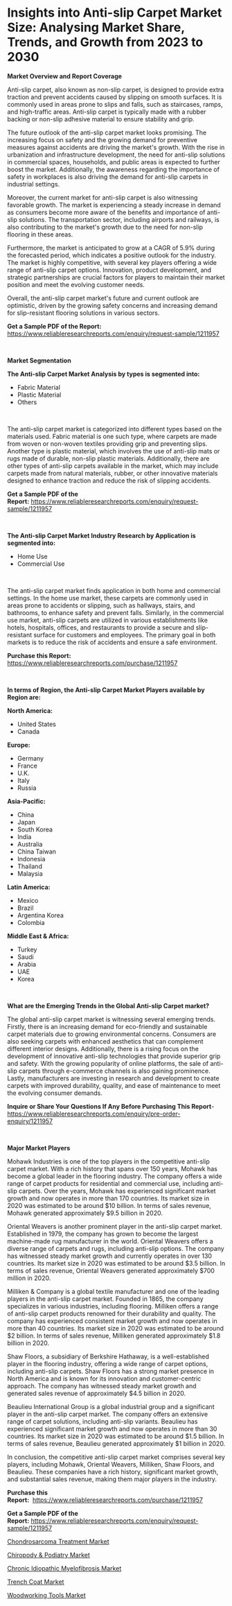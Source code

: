 <p><h1>Insights into Anti-slip Carpet Market Size: Analysing Market Share, Trends, and Growth from 2023 to 2030</h1></p><p><strong>Market Overview and Report Coverage</strong></p>
<p><p>Anti-slip carpet, also known as non-slip carpet, is designed to provide extra traction and prevent accidents caused by slipping on smooth surfaces. It is commonly used in areas prone to slips and falls, such as staircases, ramps, and high-traffic areas. Anti-slip carpet is typically made with a rubber backing or non-slip adhesive material to ensure stability and grip.</p><p>The future outlook of the anti-slip carpet market looks promising. The increasing focus on safety and the growing demand for preventive measures against accidents are driving the market's growth. With the rise in urbanization and infrastructure development, the need for anti-slip solutions in commercial spaces, households, and public areas is expected to further boost the market. Additionally, the awareness regarding the importance of safety in workplaces is also driving the demand for anti-slip carpets in industrial settings.</p><p>Moreover, the current market for anti-slip carpet is also witnessing favorable growth. The market is experiencing a steady increase in demand as consumers become more aware of the benefits and importance of anti-slip solutions. The transportation sector, including airports and railways, is also contributing to the market's growth due to the need for non-slip flooring in these areas.</p><p>Furthermore, the market is anticipated to grow at a CAGR of 5.9% during the forecasted period, which indicates a positive outlook for the industry. The market is highly competitive, with several key players offering a wide range of anti-slip carpet options. Innovation, product development, and strategic partnerships are crucial factors for players to maintain their market position and meet the evolving customer needs.</p><p>Overall, the anti-slip carpet market's future and current outlook are optimistic, driven by the growing safety concerns and increasing demand for slip-resistant flooring solutions in various sectors.</p></p>
<p><strong>Get a Sample PDF of the Report:</strong> <a href="https://www.reliableresearchreports.com/enquiry/request-sample/1211957">https://www.reliableresearchreports.com/enquiry/request-sample/1211957</a></p>
<p>&nbsp;</p>
<p><strong>Market Segmentation</strong></p>
<p><strong>The Anti-slip Carpet Market Analysis by types is segmented into:</strong></p>
<p><ul><li>Fabric Material</li><li>Plastic Material</li><li>Others</li></ul></p>
<p>&nbsp;</p>
<p><p>The anti-slip carpet market is categorized into different types based on the materials used. Fabric material is one such type, where carpets are made from woven or non-woven textiles providing grip and preventing slips. Another type is plastic material, which involves the use of anti-slip mats or rugs made of durable, non-slip plastic materials. Additionally, there are other types of anti-slip carpets available in the market, which may include carpets made from natural materials, rubber, or other innovative materials designed to enhance traction and reduce the risk of slipping accidents.</p></p>
<p><strong>Get a Sample PDF of the Report:</strong>&nbsp;<a href="https://www.reliableresearchreports.com/enquiry/request-sample/1211957">https://www.reliableresearchreports.com/enquiry/request-sample/1211957</a></p>
<p>&nbsp;</p>
<p><strong>The Anti-slip Carpet Market Industry Research by Application is segmented into:</strong></p>
<p><ul><li>Home Use</li><li>Commercial Use</li></ul></p>
<p>&nbsp;</p>
<p><p>The anti-slip carpet market finds application in both home and commercial settings. In the home use market, these carpets are commonly used in areas prone to accidents or slipping, such as hallways, stairs, and bathrooms, to enhance safety and prevent falls. Similarly, in the commercial use market, anti-slip carpets are utilized in various establishments like hotels, hospitals, offices, and restaurants to provide a secure and slip-resistant surface for customers and employees. The primary goal in both markets is to reduce the risk of accidents and ensure a safe environment.</p></p>
<p><strong>Purchase this Report:</strong>&nbsp; <a href="https://www.reliableresearchreports.com/purchase/1211957">https://www.reliableresearchreports.com/purchase/1211957</a></p>
<p>&nbsp;</p>
<p><strong>In terms of Region, the Anti-slip Carpet Market Players available by Region are:</strong></p>
<p>
    <p> <strong> North America: </strong>
        <ul>
            <li>United States</li>
            <li>Canada</li>
        </ul>
        </p> 
    <p> <strong> Europe: </strong>
        <ul>
            <li>Germany</li>
            <li>France</li>
            <li>U.K.</li>
            <li>Italy</li>
            <li>Russia</li>
        </ul>
        </p> 
    <p> <strong> Asia-Pacific: </strong>
        <ul>
            <li>China</li>
            <li>Japan</li>
            <li>South Korea</li>
            <li>India</li>
            <li>Australia</li>
            <li>China Taiwan</li>
            <li>Indonesia</li>
            <li>Thailand</li>
            <li>Malaysia</li>
        </ul>
        </p> 
    <p> <strong> Latin America: </strong>
        <ul>
            <li>Mexico</li>
            <li>Brazil</li>
            <li>Argentina Korea</li>
            <li>Colombia</li>
        </ul>
        </p> 
    <p> <strong> Middle East & Africa: </strong>
        <ul>
            <li>Turkey</li>
            <li>Saudi</li>
            <li>Arabia</li>
            <li>UAE</li>
            <li>Korea</li>
        </ul>
    </p>
    </p>
<p>&nbsp;</p>
<p><strong>What are the Emerging Trends in the Global Anti-slip Carpet market?</strong></p>
<p><p>The global anti-slip carpet market is witnessing several emerging trends. Firstly, there is an increasing demand for eco-friendly and sustainable carpet materials due to growing environmental concerns. Consumers are also seeking carpets with enhanced aesthetics that can complement different interior designs. Additionally, there is a rising focus on the development of innovative anti-slip technologies that provide superior grip and safety. With the growing popularity of online platforms, the sale of anti-slip carpets through e-commerce channels is also gaining prominence. Lastly, manufacturers are investing in research and development to create carpets with improved durability, quality, and ease of maintenance to meet the evolving consumer demands.</p></p>
<p><strong>Inquire or Share Your Questions If Any Before Purchasing This Report</strong>- <a href="https://www.reliableresearchreports.com/enquiry/pre-order-enquiry/1211957">https://www.reliableresearchreports.com/enquiry/pre-order-enquiry/1211957</a></p>
<p>&nbsp;</p>
<p><strong>Major Market Players</strong></p>
<p><p>Mohawk Industries is one of the top players in the competitive anti-slip carpet market. With a rich history that spans over 150 years, Mohawk has become a global leader in the flooring industry. The company offers a wide range of carpet products for residential and commercial use, including anti-slip carpets. Over the years, Mohawk has experienced significant market growth and now operates in more than 170 countries. Its market size in 2020 was estimated to be around $10 billion. In terms of sales revenue, Mohawk generated approximately $9.5 billion in 2020.</p><p>Oriental Weavers is another prominent player in the anti-slip carpet market. Established in 1979, the company has grown to become the largest machine-made rug manufacturer in the world. Oriental Weavers offers a diverse range of carpets and rugs, including anti-slip options. The company has witnessed steady market growth and currently operates in over 130 countries. Its market size in 2020 was estimated to be around $3.5 billion. In terms of sales revenue, Oriental Weavers generated approximately $700 million in 2020.</p><p>Milliken & Company is a global textile manufacturer and one of the leading players in the anti-slip carpet market. Founded in 1865, the company specializes in various industries, including flooring. Milliken offers a range of anti-slip carpet products renowned for their durability and quality. The company has experienced consistent market growth and now operates in more than 40 countries. Its market size in 2020 was estimated to be around $2 billion. In terms of sales revenue, Milliken generated approximately $1.8 billion in 2020.</p><p>Shaw Floors, a subsidiary of Berkshire Hathaway, is a well-established player in the flooring industry, offering a wide range of carpet options, including anti-slip carpets. Shaw Floors has a strong market presence in North America and is known for its innovation and customer-centric approach. The company has witnessed steady market growth and generated sales revenue of approximately $4.5 billion in 2020.</p><p>Beaulieu International Group is a global industrial group and a significant player in the anti-slip carpet market. The company offers an extensive range of carpet solutions, including anti-slip variants. Beaulieu has experienced significant market growth and now operates in more than 30 countries. Its market size in 2020 was estimated to be around $1.5 billion. In terms of sales revenue, Beaulieu generated approximately $1 billion in 2020.</p><p>In conclusion, the competitive anti-slip carpet market comprises several key players, including Mohawk, Oriental Weavers, Milliken, Shaw Floors, and Beaulieu. These companies have a rich history, significant market growth, and substantial sales revenue, making them major players in the industry.</p></p>
<p><strong>Purchase this Report:</strong>&nbsp;&nbsp;<a href="https://www.reliableresearchreports.com/purchase/1211957">https://www.reliableresearchreports.com/purchase/1211957</a></p>
<p></p>
<p><strong>Get a Sample PDF of the Report:</strong>&nbsp;<a href="https://www.reliableresearchreports.com/enquiry/request-sample/1211957">https://www.reliableresearchreports.com/enquiry/request-sample/1211957</a></p>
<p><p><a href="https://www.linkedin.com/pulse/chondrosarcoma-treatment-market-share-amp-new-trends-analysis-kr3ge/">Chondrosarcoma Treatment Market</a></p><p><a href="https://www.linkedin.com/pulse/chiropody-amp-podiatry-market-size-share-global-analysis-report-efg3e/">Chiropody & Podiatry Market</a></p><p><a href="https://www.linkedin.com/pulse/chronic-idiopathic-myelofibrosis-market-size-2023-2030-gva8e/">Chronic Idiopathic Myelofibrosis Market</a></p><p><a href="https://medium.com/@board.cry.ball/trench-coat-market-size-growth-forecast-2023-2030-62c73b693ad4">Trench Coat Market</a></p><p><a href="https://medium.com/@beauhagenes2023/woodworking-tools-market-size-growth-forecast-2023-2030-5980b4ff7e40">Woodworking Tools Market</a></p></p>